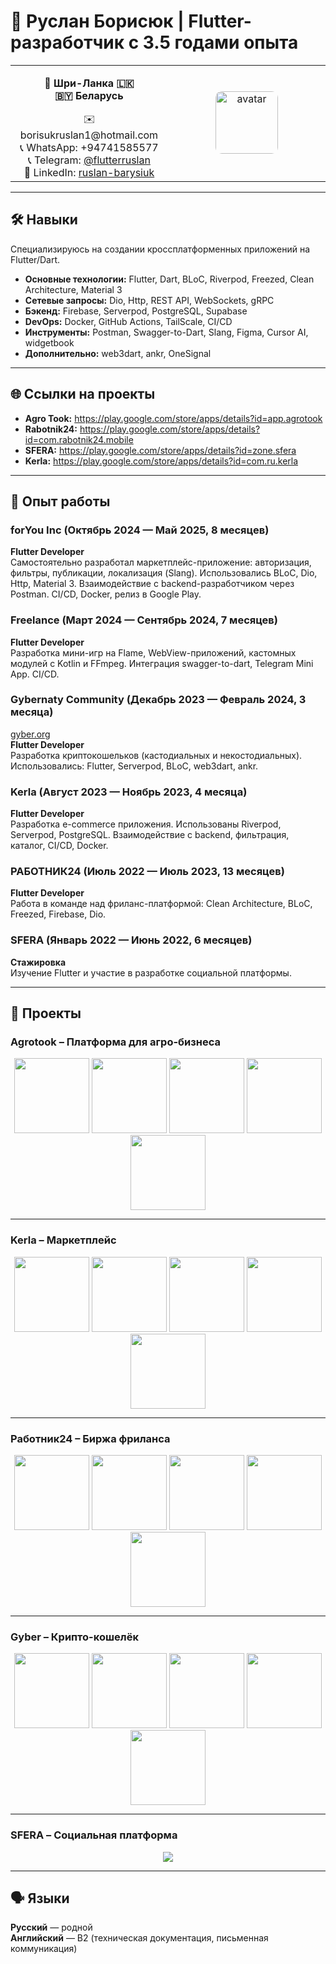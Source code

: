 # 📌 Руслан Борисюк | Flutter-разработчик с 3.5 годами опыта

<table>
  <tr>
    <td align="center" valign="top" width="50%">
      <p><strong>📍 Шри-Ланка 🇱🇰<br>🇧🇾 Беларусь</strong></p>
      ✉️ borisukruslan1@hotmail.com <br>
      📞 WhatsApp: +94741585577<br>
      📞 Telegram: <a href="https://t.me/flutterruslan">@flutterruslan</a><br>
      🔗 LinkedIn: <a href="https://www.linkedin.com/in/ruslan-barysiuk-005b27236/">ruslan-barysiuk</a>
    </td>
    <td align="center" valign="middle">
      <img src="AVA.jpg" alt="avatar" style="border-radius: 10px; height: 100px; object-fit: cover;">
    </td>
  </tr>
</table>


---

## 🛠 Навыки

Специализируюсь на создании кроссплатформенных приложений на Flutter/Dart.

- **Основные технологии:** Flutter, Dart, BLoC, Riverpod, Freezed, Clean Architecture, Material 3  
- **Сетевые запросы:** Dio, Http, REST API, WebSockets, gRPC  
- **Бэкенд:** Firebase, Serverpod, PostgreSQL, Supabase  
- **DevOps:** Docker, GitHub Actions, TailScale, CI/CD  
- **Инструменты:** Postman, Swagger-to-Dart, Slang, Figma, Cursor AI, widgetbook  
- **Дополнительно:** web3dart, ankr, OneSignal

---

## 🌐 Ссылки на проекты

- **Agro Took:** https://play.google.com/store/apps/details?id=app.agrotook  
- **Rabotnik24:** https://play.google.com/store/apps/details?id=com.rabotnik24.mobile  
- **SFERA:** https://play.google.com/store/apps/details?id=zone.sfera  
- **Kerla:** https://play.google.com/store/apps/details?id=com.ru.kerla  

---

## 💼 Опыт работы

### forYou Inc (Октябрь 2024 — Май 2025, 8 месяцев)  
**Flutter Developer**  
Самостоятельно разработал маркетплейс-приложение: авторизация, фильтры, публикации, локализация (Slang). Использовались BLoC, Dio, Http, Material 3. Взаимодействие с backend-разработчиком через Postman. CI/CD, Docker, релиз в Google Play.

### Freelance (Март 2024 — Сентябрь 2024, 7 месяцев)  
**Flutter Developer**  
Разработка мини-игр на Flame, WebView-приложений, кастомных модулей с Kotlin и FFmpeg. Интеграция swagger-to-dart, Telegram Mini App. CI/CD.

### Gybernaty Community (Декабрь 2023 — Февраль 2024, 3 месяца)  
[gyber.org](https://gyber.org)  
**Flutter Developer**  
Разработка криптокошельков (кастодиальных и некостодиальных). Использовались: Flutter, Serverpod, BLoC, web3dart, ankr.

### Kerla (Август 2023 — Ноябрь 2023, 4 месяца)  
**Flutter Developer**  
Разработка e-commerce приложения. Использованы Riverpod, Serverpod, PostgreSQL. Взаимодействие с backend, фильтрация, каталог, CI/CD, Docker.

### РАБОТНИК24 (Июль 2022 — Июль 2023, 13 месяцев)  
**Flutter Developer**  
Работа в команде над фриланс-платформой: Clean Architecture, BLoC, Freezed, Firebase, Dio.

### SFERA (Январь 2022 — Июнь 2022, 6 месяцев)  
**Стажировка**  
Изучение Flutter и участие в разработке социальной платформы.

---

## 🚀 Проекты

### Agrotook – Платформа для агро-бизнеса
<p align="center">
  <img src="Agrotook1.jpg" width="120"> 
  <img src="Agrotook2.jpg" width="120"> 
  <img src="Agrotook3.jpg" width="120"> 
  <img src="Agrotook4.jpg" width="120"> 
  <img src="Agrotook5.jpg" width="120">
</p>

---

### Kerla – Маркетплейс
<p align="center">
  <img src="Kerla1.jpg" width="120"> 
  <img src="Kerla2.jpg" width="120"> 
  <img src="Kerla3.jpg" width="120"> 
  <img src="Kerla4.jpg" width="120"> 
  <img src="Kerla5.jpg" width="120">
</p>

---

### Работник24 – Биржа фриланса
<p align="center">
  <img src="Rabotnik1.jpg" width="120"> 
  <img src="Rabotnik2.jpg" width="120"> 
  <img src="Rabotnik3.jpg" width="120"> 
  <img src="Rabotnik4.jpg" width="120"> 
  <img src="Rabotnik5.jpg" width="120">
</p>

---

### Gyber – Крипто-кошелёк
<p align="center">
  <img src="GyberWallet1.jpg" width="120"> 
  <img src="GyberWallet2.jpg" width="120"> 
  <img src="GyberWallet3.jpg" width="120"> 
  <img src="GyberWallet4.jpg" width="120"> 
  <img src="GyberWallet5.jpg" width="120">
</p>

---

### SFERA – Социальная платформа
<p align="center">
  <img src="Sfera.jpg" style="max-width: 100%; height: auto;">
</p>

---

## 🗣 Языки

**Русский** — родной  
**Английский** — B2 (техническая документация, письменная коммуникация)
